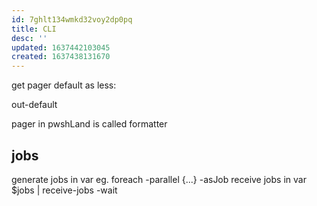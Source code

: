 ```yaml
---
id: 7ghlt134wmkd32voy2dp0pq
title: CLI
desc: ''
updated: 1637442103045
created: 1637438131670
---
```


get pager default as less:

out-default

pager in pwshLand is called formatter

## jobs
generate jobs in var
  eg. foreach -parallel {...} -asJob
receive jobs in var
  $jobs | receive-jobs -wait